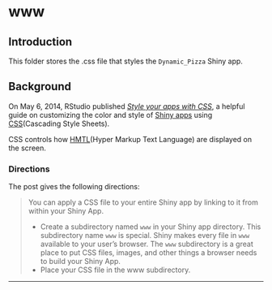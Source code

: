 # www

## Introduction

This folder stores the .css file that styles the `Dynamic_Pizza` Shiny app.

## Background
On May 6, 2014, RStudio published [*Style your apps with CSS*](https://shiny.rstudio.com/articles/css.html), a helpful guide on customizing the color and style of [Shiny apps](https://shiny.rstudio.com/) using [CSS](https://www.w3schools.com/css/css_intro.asp)(Cascading Style Sheets). 

CSS controls how [HMTL](https://www.w3schools.com/html/html_intro.asp)(Hyper Markup Text Language) are displayed on the screen.

### Directions
The post gives the following directions:

> You can apply a CSS file to your entire Shiny app by linking to it from within your Shiny App.
> * Create a subdirectory named `www` in your Shiny app directory. This subdirectory name `www` is special. Shiny makes every file in `www` available to your user’s browser. The `www` subdirectory is a great place to put CSS files, images, and other things a browser needs to build your Shiny App.
> * Place your CSS file in the www subdirectory.
**********
